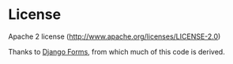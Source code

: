License
=======

Apache 2 license (http://www.apache.org/licenses/LICENSE-2.0)

Thanks to [Django Forms](https://docs.djangoproject.com/en/1.4/topics/forms/),
from which much of this code is derived. 